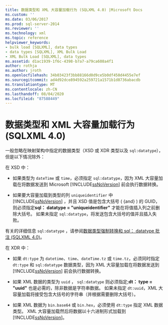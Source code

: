 ```yaml
---
title: 数据类型和 XML 大容量加载行为 (SQLXML 4.0) |Microsoft Docs
ms.custom: ''
ms.date: 03/06/2017
ms.prod: sql-server-2014
ms.reviewer: ''
ms.technology: xml
ms.topic: reference
helpviewer_keywords:
- bulk load [SQLXML], data types
- data types [SQLXML], XML Bulk Load
- XML Bulk Load [SQLXML], data types
ms.assetid: d1ac1939-1f6c-4398-b7a7-a79ca608a4f1
author: rothja
ms.author: jroth
ms.openlocfilehash: 34b03423f3bb88166d0d9ce5b0df450d4455e7ef
ms.sourcegitcommit: ad4d92dce894592a259721a1571b1d8736abacdb
ms.translationtype: MT
ms.contentlocale: zh-CN
ms.lasthandoff: 08/04/2020
ms.locfileid: "87588449"
---
```

# <a name="data-types-and-xml-bulk-load-behavior-sqlxml-40"></a>数据类型和 XML 大容量加载行为 (SQLXML 4.0)
  一般忽略在映射架构中指定的数据类型（XSD 或 XDR 类型以及 `sql:datatype`），但是以下情况除外：  
  
 在 XSD 中：  
  
-   如果类型为 `dateTime` 或 `time`，必须指定 `sql:datatype`，因为 XML 大容量加载在将数据发送到 Microsoft [!INCLUDE[ssNoVersion](../../../includes/ssnoversion-md.md)] 前会执行数据转换。  
  
-   如果要大容量加载到类型的列 `uniqueidentifier` 中 [!INCLUDE[ssNoVersion](../../../includes/ssnoversion-md.md)] ，并且 XSD 值是包含大括号 ( {and} ) 的 GUID，则必须指定**sql： datatype = "uniqueidentifier"** 才能在将值插入列之前删除大括号。 如果未指定 `sql:datatype`，将发送包含大括号的值并且插入失败。  
  
 有关的详细信息 `sql:datatype` ，请参阅[数据类型强制转换和 sql： datatype 批注 &#40;SQLXML 4.0&#41;](../../sqlxml-annotated-xsd-schemas-using/data-type-coercions-and-the-sql-datatype-annotation-sqlxml-4-0.md)。  
  
 在 XDR 中：  
  
-   如果 `dt:type` 为 `datetime`、`time`、`dateTime.tz` 或 `time.tz`，必须同时指定 `dt:type` 和 `sql:datatype` 数据类型，因为 XML 大容量加载在将数据发送到 [!INCLUDE[ssNoVersion](../../../includes/ssnoversion-md.md)] 前会执行数据转换。  
  
-   如果 XML 数据的类型为 `uuid` ， `sql:datatype` 则必须指定;**dt： type = "uuid"** 也是必需的，除非数据是字符串数据。 如果未指定 `dt:uuid`，XML 大容量加载将接受包含大括号的字符串（并根据需要删除大括号）。  
  
-   如果 XML 数据为 `bin.base64` 或 `bin.hex`，必须使用 `dt:type` 指定 XML 数据类型。 XML 大容量加载然后将数据以十六进制形式加载到 [!INCLUDE[ssNoVersion](../../../includes/ssnoversion-md.md)]。  
  
  
